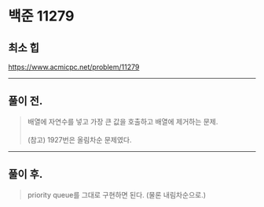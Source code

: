 # 백준 11279

## 최소 힙
https://www.acmicpc.net/problem/11279
___
## 풀이 전.
> 배열에 자연수를 넣고 가장 큰 값을 호출하고 배열에 제거하는 문제. </br></br>
> (참고) 1927번은 올림차순 문제였다.
___
## 풀이 후.
> priority queue를 그대로 구현하면 된다. (물론 내림차순으로.)